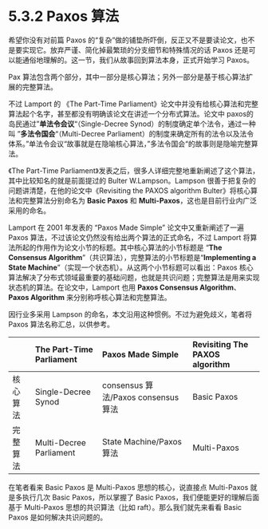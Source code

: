 # 5.3.2 Paxos 算法

希望你没有对前篇 Paxos 的“复杂”做的铺垫所吓倒，反正又不是要读论文，也不是要实现它。放弃严谨、简化掉最繁琐的分支细节和特殊情况的话 Paxos 还是可以能通俗地理解的。这一节，我们从故事回到算法本身，正式开始学习 Paxos。

Pax 算法包含两个部分，其中一部分是核心算法；另外一部分是基于核心算法扩展的完整算法。

不过 Lamport 的 《The Part-Time Parliament》论文中并没有给核心算法和完整算法起个名字，甚至都没有明确该论文在讲述一个分布式算法。论文中 paxos的岛民通过”**单法令会议**“（Single-Decree Synod）的制度确定单个法令，通过一种叫 ”**多法令国会**“（Multi-Decree Parliament）的制度来确定所有的法令以及法令体系。”单法令会议“故事就是在隐喻核心算法，”多法令国会“的故事则是隐喻完整算法。

《The Part-Time Parliament》发表之后，很多人详细完整地重新阐述了这个算法，其中比较知名的就是前面提过的 Bulter W.Lampson。Lampson 很善于把复杂的问题讲清楚，在他的论文中《Revisiting the PAXOS algorithm Bulter》将核心算法和完整算法分别命名为 **Basic Paxos** 和 **Multi-Paxos**，这也是目前行业内广泛采用的命名。

Lamport 在 2001 年发表的 “Paxos Made Simple” 论文中又重新阐述了一遍 Paxos 算法，不过该论文仍然没有给出两个算法的正式命名，不过 Lamport 将算法所起的作用作为论文小节的标题。其中核心算法的小节标题是 “**The Consensus Algorithm**”（共识算法），完整算法的小节标题是“**Implementing a State Machine**”（实现一个状态机）。从这两个小节标题可以看出：Paxos 核心算法解决了分布式领域最重要的基础问题，也就是共识问题；完整算法是用来实现状态机的算法。在论文中，Lamport 也用 **Paxos Consensus Algorithm**、**Paxos Algorithm** 来分别称呼核心算法和完整算法。

因行业多采用 Lampson 的命名，本文沿用这种惯例。不过为避免歧义，笔者将 Paxos 算法名称汇总，以供参考。

|| The Part-Time Parliament | Paxos Made Simple | Revisiting The PAXOS algorithm|
|:--|:--|:--|:--|
| 核心算法 | Single-Decree Synod | consensus 算法/Paxos consensus算法 | Basic Paxos |
| 完整算法 | Multi-Decree Parliament | State Machine/Paxos 算法 | Multi-Paxos |


在笔者看来 Basic Paxos 是 Multi-Paxos 思想的核心，说直接点 Multi-Paxos 就是多执行几次 Basic Paxos，所以掌握了 Basic Paxos，我们便能更好的理解后面基于 Multi-Paxos 思想的共识算法（比如 raft）。那么我们就先来看看 Basic Paxos 是如何解决共识问题的。
